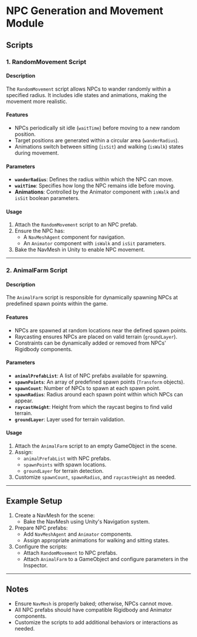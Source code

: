 # NPC Generation and Movement Module

## Scripts

### 1. RandomMovement Script

#### Description
The `RandomMovement` script allows NPCs to wander randomly within a specified radius. It includes idle states and animations, making the movement more realistic.

#### Features
- NPCs periodically sit idle (`waitTime`) before moving to a new random position.
- Target positions are generated within a circular area (`wanderRadius`).
- Animations switch between sitting (`isSit`) and walking (`isWalk`) states during movement.

#### Parameters
- **`wanderRadius`**: Defines the radius within which the NPC can move.
- **`waitTime`**: Specifies how long the NPC remains idle before moving.
- **Animations**: Controlled by the Animator component with `isWalk` and `isSit` boolean parameters.

#### Usage
1. Attach the `RandomMovement` script to an NPC prefab.
2. Ensure the NPC has:
   - A `NavMeshAgent` component for navigation.
   - An `Animator` component with `isWalk` and `isSit` parameters.
3. Bake the NavMesh in Unity to enable NPC movement.

---

### 2. AnimalFarm Script

#### Description
The `AnimalFarm` script is responsible for dynamically spawning NPCs at predefined spawn points within the game.

#### Features
- NPCs are spawned at random locations near the defined spawn points.
- Raycasting ensures NPCs are placed on valid terrain (`groundLayer`).
- Constraints can be dynamically added or removed from NPCs' Rigidbody components.

#### Parameters
- **`animalPrefabList`**: A list of NPC prefabs available for spawning.
- **`spawnPoints`**: An array of predefined spawn points (`Transform` objects).
- **`spawnCount`**: Number of NPCs to spawn at each spawn point.
- **`spawnRadius`**: Radius around each spawn point within which NPCs can appear.
- **`raycastHeight`**: Height from which the raycast begins to find valid terrain.
- **`groundLayer`**: Layer used for terrain validation.

#### Usage
1. Attach the `AnimalFarm` script to an empty GameObject in the scene.
2. Assign:
   - `animalPrefabList` with NPC prefabs.
   - `spawnPoints` with spawn locations.
   - `groundLayer` for terrain detection.
3. Customize `spawnCount`, `spawnRadius`, and `raycastHeight` as needed.

---

## Example Setup
1. Create a NavMesh for the scene:
   - Bake the NavMesh using Unity's Navigation system.
2. Prepare NPC prefabs:
   - Add `NavMeshAgent` and `Animator` components.
   - Assign appropriate animations for walking and sitting states.
3. Configure the scripts:
   - Attach `RandomMovement` to NPC prefabs.
   - Attach `AnimalFarm` to a GameObject and configure parameters in the Inspector.

---

## Notes
- Ensure `NavMesh` is properly baked; otherwise, NPCs cannot move.
- All NPC prefabs should have compatible Rigidbody and Animator components.
- Customize the scripts to add additional behaviors or interactions as needed.
